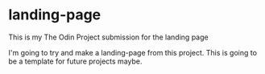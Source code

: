 # landing-page
This is my The Odin Project submission for the landing page

I'm going to try and make a landing-page from this project.
This is going to be a template for future projects maybe.
